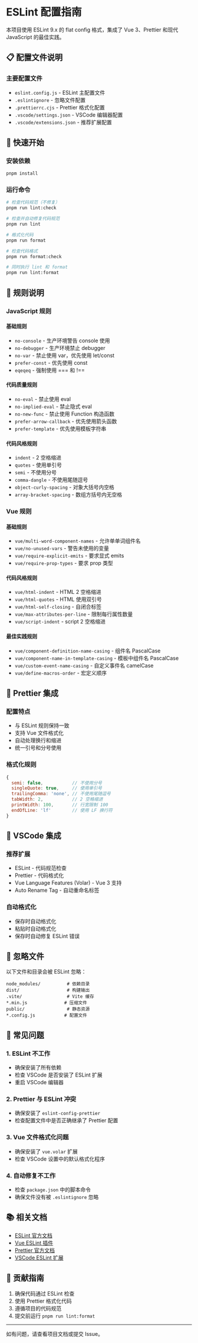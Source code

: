 # ESLint 配置指南

本项目使用 ESLint 9.x 的 flat config 格式，集成了 Vue
3、Prettier 和现代 JavaScript 的最佳实践。

## 📋 配置文件说明

### 主要配置文件

- `eslint.config.js` - ESLint 主配置文件
- `.eslintignore` - 忽略文件配置
- `.prettierrc.cjs` - Prettier 格式化配置
- `.vscode/settings.json` - VSCode 编辑器配置
- `.vscode/extensions.json` - 推荐扩展配置

## 🚀 快速开始

### 安装依赖

```bash
pnpm install
```

### 运行命令

```bash
# 检查代码规范（不修复）
pnpm run lint:check

# 检查并自动修复代码规范
pnpm run lint

# 格式化代码
pnpm run format

# 检查代码格式
pnpm run format:check

# 同时执行 lint 和 format
pnpm run lint:format
```

## 📝 规则说明

### JavaScript 规则

#### 基础规则

- `no-console` - 生产环境警告 console 使用
- `no-debugger` - 生产环境禁止 debugger
- `no-var` - 禁止使用 var，优先使用 let/const
- `prefer-const` - 优先使用 const
- `eqeqeq` - 强制使用 === 和 !==

#### 代码质量规则

- `no-eval` - 禁止使用 eval
- `no-implied-eval` - 禁止隐式 eval
- `no-new-func` - 禁止使用 Function 构造函数
- `prefer-arrow-callback` - 优先使用箭头函数
- `prefer-template` - 优先使用模板字符串

#### 代码风格规则

- `indent` - 2 空格缩进
- `quotes` - 使用单引号
- `semi` - 不使用分号
- `comma-dangle` - 不使用尾随逗号
- `object-curly-spacing` - 对象大括号内空格
- `array-bracket-spacing` - 数组方括号内无空格

### Vue 规则

#### 基础规则

- `vue/multi-word-component-names` - 允许单单词组件名
- `vue/no-unused-vars` - 警告未使用的变量
- `vue/require-explicit-emits` - 要求显式 emits
- `vue/require-prop-types` - 要求 prop 类型

#### 代码风格规则

- `vue/html-indent` - HTML 2 空格缩进
- `vue/html-quotes` - HTML 使用双引号
- `vue/html-self-closing` - 自闭合标签
- `vue/max-attributes-per-line` - 限制每行属性数量
- `vue/script-indent` - script 2 空格缩进

#### 最佳实践规则

- `vue/component-definition-name-casing` - 组件名 PascalCase
- `vue/component-name-in-template-casing` - 模板中组件名 PascalCase
- `vue/custom-event-name-casing` - 自定义事件名 camelCase
- `vue/define-macros-order` - 宏定义顺序

## 🎨 Prettier 集成

### 配置特点

- 与 ESLint 规则保持一致
- 支持 Vue 文件格式化
- 自动处理换行和缩进
- 统一引号和分号使用

### 格式化规则

```javascript
{
  semi: false,           // 不使用分号
  singleQuote: true,     // 使用单引号
  trailingComma: 'none', // 不使用尾随逗号
  tabWidth: 2,           // 2 空格缩进
  printWidth: 100,       // 行宽限制 100
  endOfLine: 'lf'        // 使用 LF 换行符
}
```

## 🔧 VSCode 集成

### 推荐扩展

- ESLint - 代码规范检查
- Prettier - 代码格式化
- Vue Language Features (Volar) - Vue 3 支持
- Auto Rename Tag - 自动重命名标签

### 自动格式化

- 保存时自动格式化
- 粘贴时自动格式化
- 保存时自动修复 ESLint 错误

## 📁 忽略文件

以下文件和目录会被 ESLint 忽略：

```
node_modules/          # 依赖目录
dist/                  # 构建输出
.vite/                 # Vite 缓存
*.min.js              # 压缩文件
public/                # 静态资源
*.config.js           # 配置文件
```

## 🐛 常见问题

### 1. ESLint 不工作

- 确保安装了所有依赖
- 检查 VSCode 是否安装了 ESLint 扩展
- 重启 VSCode 编辑器

### 2. Prettier 与 ESLint 冲突

- 确保安装了 `eslint-config-prettier`
- 检查配置文件中是否正确继承了 Prettier 配置

### 3. Vue 文件格式化问题

- 确保安装了 `vue.volar` 扩展
- 检查 VSCode 设置中的默认格式化程序

### 4. 自动修复不工作

- 检查 `package.json` 中的脚本命令
- 确保文件没有被 `.eslintignore` 忽略

## 📚 相关文档

- [ESLint 官方文档](https://eslint.org/)
- [Vue ESLint 插件](https://eslint.vuejs.org/)
- [Prettier 官方文档](https://prettier.io/)
- [VSCode ESLint 扩展](https://marketplace.visualstudio.com/items?itemName=dbaeumer.vscode-eslint)

## 🤝 贡献指南

1. 确保代码通过 ESLint 检查
2. 使用 Prettier 格式化代码
3. 遵循项目的代码规范
4. 提交前运行 `pnpm run lint:format`

---

如有问题，请查看项目文档或提交 Issue。
